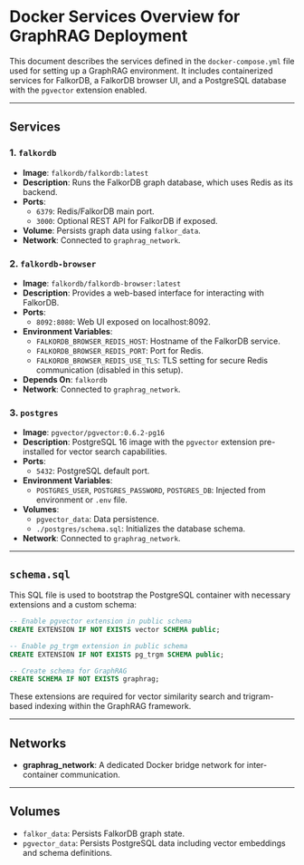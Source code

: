 # Docker Services Overview for GraphRAG Deployment

This document describes the services defined in the `docker-compose.yml` file used for setting up a GraphRAG environment. It includes containerized services for FalkorDB, a FalkorDB browser UI, and a PostgreSQL database with the `pgvector` extension enabled.

---

## Services

### 1. `falkordb`
- **Image**: `falkordb/falkordb:latest`
- **Description**: Runs the FalkorDB graph database, which uses Redis as its backend.
- **Ports**:
  - `6379`: Redis/FalkorDB main port.
  - `3000`: Optional REST API for FalkorDB if exposed.
- **Volume**: Persists graph data using `falkor_data`.
- **Network**: Connected to `graphrag_network`.

### 2. `falkordb-browser`
- **Image**: `falkordb/falkordb-browser:latest`
- **Description**: Provides a web-based interface for interacting with FalkorDB.
- **Ports**:
  - `8092:8080`: Web UI exposed on localhost:8092.
- **Environment Variables**:
  - `FALKORDB_BROWSER_REDIS_HOST`: Hostname of the FalkorDB service.
  - `FALKORDB_BROWSER_REDIS_PORT`: Port for Redis.
  - `FALKORDB_BROWSER_REDIS_USE_TLS`: TLS setting for secure Redis communication (disabled in this setup).
- **Depends On**: `falkordb`
- **Network**: Connected to `graphrag_network`.

### 3. `postgres`
- **Image**: `pgvector/pgvector:0.6.2-pg16`
- **Description**: PostgreSQL 16 image with the `pgvector` extension pre-installed for vector search capabilities.
- **Ports**:
  - `5432`: PostgreSQL default port.
- **Environment Variables**:
  - `POSTGRES_USER`, `POSTGRES_PASSWORD`, `POSTGRES_DB`: Injected from environment or `.env` file.
- **Volumes**:
  - `pgvector_data`: Data persistence.
  - `./postgres/schema.sql`: Initializes the database schema.
- **Network**: Connected to `graphrag_network`.

---

## `schema.sql`

This SQL file is used to bootstrap the PostgreSQL container with necessary extensions and a custom schema:

```sql
-- Enable pgvector extension in public schema
CREATE EXTENSION IF NOT EXISTS vector SCHEMA public;

-- Enable pg_trgm extension in public schema
CREATE EXTENSION IF NOT EXISTS pg_trgm SCHEMA public;

-- Create schema for GraphRAG
CREATE SCHEMA IF NOT EXISTS graphrag;
```

These extensions are required for vector similarity search and trigram-based indexing within the GraphRAG framework.

---

## Networks

- **graphrag_network**: A dedicated Docker bridge network for inter-container communication.

---

## Volumes

- `falkor_data`: Persists FalkorDB graph state.
- `pgvector_data`: Persists PostgreSQL data including vector embeddings and schema definitions.
